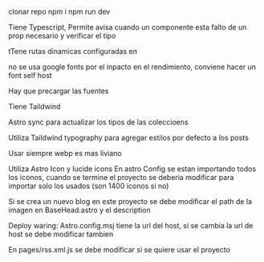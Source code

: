 
clonar repo
npm i 
npm run dev

Tiene Typescript, 
Permite avisa cuando un componente esta falto de un prop necesario y verificar el tipo

tTene rutas dinamicas configuradas en 


no se usa google fonts por el inpacto en el rendimiento, conviene hacer un font self host

Hay que precargar las fuentes

Tiene Taildwind

Astro sync para actualizar los tipos de las coleccioens


Utiliza Taildwind typography para agregar estilos por defecto a los posts

Usar siempre webp es mas liviano

Utiliza Astro Icon y lucide icons
En astro Config se estan importando todos los iconos, cuando se termine el proyecto se deberia modificar para importar solo los usados (son 1400 iconos si no)

Si se crea un nuevo blog en este proyecto se debe modificar el path de la imagen en BaseHead.astro y el description
    
Deploy waring: Astro.config.msj tiene la url del host, si se cambia la url de host se debe modificar tambien

En pages/rss.xml.js se debe modificar si se quiere usar el proyecto
